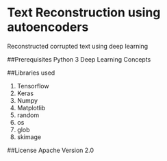 # Text Reconstruction using autoencoders
Reconstructed corrupted text using deep learning

##Prerequisites
Python 3
Deep Learning Concepts

##Libraries used
1. Tensorflow
2. Keras
3. Numpy
4. Matplotlib
5. random
6. os
7. glob
8. skimage

##License
Apache Version 2.0


